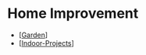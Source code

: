 # Home Improvement
- [[Garden]]
- [[Indoor-Projects]]

[//begin]: # "Autogenerated link references for markdown compatibility"
[Garden]: garden "Garden"
[Indoor-Projects]: indoor-projects "Indoor Projects"
[//end]: # "Autogenerated link references"
